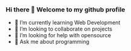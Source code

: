 ### Hi there 👋 Welcome to my github profile


<!--
**strange605/strange605** is a ✨ _special_ ✨ repository because its `README.md` (this file) appears on your GitHub profile.

Here are some ideas to get you started:-->

- 🌱 I’m currently learning Web Development
- 👯 I’m looking to collaborate on projects
- 🤔 I’m looking for help with opensource
- 💬 Ask me about programming

